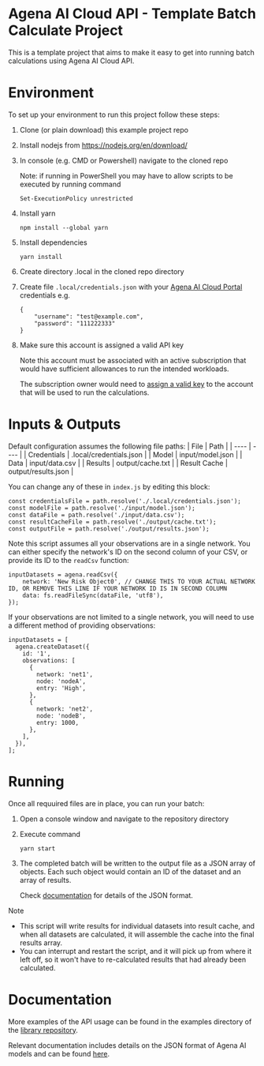 # Agena AI Cloud API - Template Batch Calculate Project
This is a template project that aims to make it easy to get into running batch calculations using Agena AI Cloud API.

# Environment
To set up your environment to run this project follow these steps:

1. Clone (or plain download) this example project repo
1. Install nodejs from https://nodejs.org/en/download/
1. In console (e.g. CMD or Powershell) navigate to the cloned repo
    
    Note: if running in PowerShell you may have to allow scripts to be executed by running command
    ```
    Set-ExecutionPolicy unrestricted
    ```
1. Install yarn
    ```
    npm install --global yarn
    ```
1. Install dependencies
    ```
    yarn install
    ```
1. Create directory .local in the cloned repo directory
1. Create file `.local/credentials.json` with your [Agena AI Cloud Portal](https://portal.agena.ai) credentials e.g.
    ```
    {
        "username": "test@example.com",
        "password": "111222333"
    }
    ```
1. Make sure this account is assigned a valid API key

    Note this account must be associated with an active subscription that would have sufficient allowances to run the intended workloads.
    
    The subscription owner would need to [assign a valid key](https://portal.agena.ai/account/license-keys) to the account that will be used to run the calculations.

# Inputs & Outputs
Default configuration assumes the following file paths:
| File | Path |
| ---- | ---- |
| Credentials | .local/credentials.json |
| Model | input/model.json |
| Data | input/data.csv |
| Results | output/cache.txt |
| Result Cache | output/results.json |

You can change any of these in `index.js` by editing this block:
```
const credentialsFile = path.resolve('./.local/credentials.json');
const modelFile = path.resolve('./input/model.json');
const dataFile = path.resolve('./input/data.csv');
const resultCacheFile = path.resolve('./output/cache.txt');
const outputFile = path.resolve('./output/results.json');
```

Note this script assumes all your observations are in a single network. You can either specify the network's ID on the second column of your CSV, or provide its ID to the `readCsv` function:
```
inputDatasets = agena.readCsv({
    network: 'New Risk Object0', // CHANGE THIS TO YOUR ACTUAL NETWORK ID, OR REMOVE THIS LINE IF YOUR NETWORK ID IS IN SECOND COLUMN
    data: fs.readFileSync(dataFile, 'utf8'),
});
```

If your observations are not limited to a single network, you will need to use a different method of providing observations:
```
inputDatasets = [
  agena.createDataset({
    id: '1',
    observations: [
      {
        network: 'net1',
        node: 'nodeA',
        entry: 'High',
      },
      {
        network: 'net2',
        node: 'nodeB',
        entry: 1000,
      },
    ],
  }),
];
```

# Running
Once all requuired files are in place, you can run your batch:
1. Open a console window and navigate to the repository directory
1. Execute command
    ```
    yarn start
    ```
1. The completed batch will be written to the output file as a JSON array of objects. Each such object would contain an ID of the dataset and an array of results.

    Check [documentation](https://agenarisk.atlassian.net/l/cp/hvpeVvJH#AgenaAICloudAPIManual-DataSet) for details of the JSON format.

Note
* This script will write results for individual datasets into result cache, and when all datasets are calculated, it will assemble the cache into the final results array.
* You can interrupt and restart the script, and it will pick up from where it left off, so it won't have to re-calculated results that had already been calculated.

# Documentation
More examples of the API usage can be found in the examples directory of the [library repository](https://github.com/AgenaRisk/api-js).

Relevant documentation includes details on the JSON format of Agena AI models and can be found [here](https://agenarisk.atlassian.net/l/cp/hvpeVvJH#AgenaAICloudAPIManual-DataSet).